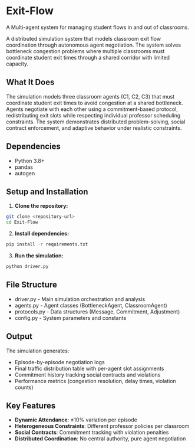 # Exit-Flow
A Multi-agent system for managing student flows in and out of classrooms.

A distributed simulation system that models classroom exit flow coordination through autonomous agent negotiation. The system solves bottleneck congestion problems where multiple classrooms must coordinate student exit times through a shared corridor with limited capacity.

## What It Does

The simulation models three classroom agents (C1, C2, C3) that must coordinate student exit times to avoid congestion at a shared bottleneck. Agents negotiate with each other using a commitment-based protocol, redistributing exit slots while respecting individual professor scheduling constraints. The system demonstrates distributed problem-solving, social contract enforcement, and adaptive behavior under realistic constraints.

## Dependencies

- Python 3.8+
- pandas
- autogen

## Setup and Installation

1. **Clone the repository:**
```bash
git clone <repository-url>
cd Exit-Flow
```

2. **Install dependencies:**
```bash
pip install -r requirements.txt
```

3. **Run the simulation:**
```bash
python driver.py
```

## File Structure

- driver.py - Main simulation orchestration and analysis
- agents.py - Agent classes (BottleneckAgent, ClassroomAgent)
- protocols.py - Data structures (Message, Commitment, Adjustment)
- config.py - System parameters and constants

## Output

The simulation generates:
- Episode-by-episode negotiation logs
- Final traffic distribution table with per-agent slot assignments
- Commitment history tracking social contracts and violations
- Performance metrics (congestion resolution, delay times, violation counts)

## Key Features

- **Dynamic Attendance**: ±10% variation per episode
- **Heterogeneous Constraints**: Different professor policies per classroom
- **Social Contracts**: Commitment tracking with violation penalties
- **Distributed Coordination**: No central authority, pure agent negotiation